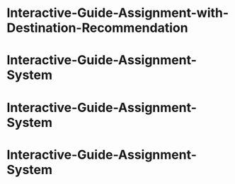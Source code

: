 # Interactive-Guide-Assignment-with-Destination-Recommendation
# Interactive-Guide-Assignment-System
# Interactive-Guide-Assignment-System
# Interactive-Guide-Assignment-System
